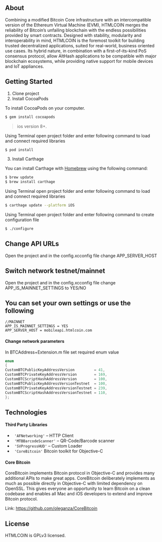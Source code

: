 ##  About
Combining a modified Bitcoin Core infrastructure with an intercompatible version of the Ethereum Virtual Machine (EVM), HTMLCOIN merges the reliability of Bitcoin’s unfailing blockchain with the endless possibilities provided by smart contracts.
Designed with stability, modularity and interoperability in mind, HTMLCOIN is the foremost toolkit for building trusted decentralized applications, suited for real-world, business oriented use cases. Its hybrid nature, in combination with a first-of-its-kind PoS consensus protocol, allow AltHash applications to be compatible with major blockchain ecosystems, while providing native support for mobile devices and IoT appliances.

## Getting Started

1) Clone project<br/>
2) Install CocoaPods

To install CocoaPods on your computer.

```bash
$ gem install cocoapods
```
> ios version 8+.

Using Terminal open project folder and enter following command to load and connect required libraries

```bash
$ pod install
```

3) Install Carthage

You can install Carthage with [Homebrew](http://brew.sh/) using the following command:

```bash
$ brew update
$ brew install carthage
```

Using Terminal open project folder and enter following command to load and connect required libraries

```bash
$ carthage update --platform iOS
```

Using Terminal open project folder and enter following command to create configuration file
```bash
$ ./configure
```

## Change API URLs


Open the project and in the config.xcconfig file change APP_SERVER_HOST


## Switch network testnet/mainnet


Open the project and in the config.xcconfig file change APP_IS_MAINNET_SETTINGS to YES/NO


## You can set your own settings or use the following

```
//MAINNET
APP_IS_MAINNET_SETTINGS = YES
APP_SERVER_HOST = mobileapi.htmlcoin.com
```

#### Change network parameters

In BTCAddress+Extension.m file set required enum value

```objective-c
enum
{
CustomBTCPublicKeyAddressVersion         = 41,
CustomBTCPrivateKeyAddressVersion        = 169,
CustomBTCScriptHashAddressVersion        = 100,
CustomBTCPublicKeyAddressVersionTestnet  = 100,
CustomBTCPrivateKeyAddressVersionTestnet = 239,
CustomBTCScriptHashAddressVersionTestnet = 110,
};
```

## Technologies

#### Third Party Libraries
- ``` 'AFNetworking'```  – HTTP Client
- ``` 'MTBBarcodeScanner'```  – QR-Code/Barcode scanner
- ``` 'SVProgressHUD'```  – Custom Loader
- ``` 'CoreBitcoin'```   Bitcoin toolkit for Objective-C

#### Core Bitcoin

CoreBitcoin implements Bitcoin protocol in Objective-C and provides many additional APIs to make great apps.
CoreBitcoin deliberately implements as much as possible directly in Objective-C with limited dependency on OpenSSL. This gives everyone an opportunity to learn Bitcoin on a clean codebase and enables all Mac and iOS developers to extend and improve Bitcoin protocol.

Link: https://github.com/oleganza/CoreBitcoin

## License
HTMLCOIN is GPLv3 licensed.



